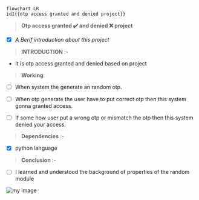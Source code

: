 ```mermaid
flowchart LR
id1{{otp access granted and denied project}}
```

> **Otp access granted ✔️ and denied ❌ project**

 - [x] *A Berif introduction about this project*
 
>  **INTRODUCTION** :-

- It is otp access granted and denied  based on project

> **Working**:

- [ ] When system  the generate  an random otp. 

- [ ] When otp generate the user have to put correct otp then this system gonna granted access.

- [ ] If some how  user put a wrong otp or mismatch the otp then this system denied your access.

> **Dependencies** :- 

- [x] python language

> **Conclusion** :-

- [ ] I learned and understood the background of properties of the random module

![my image](https://thumbs.dreamstime.com/b/access-granted-denied-signs-53432339.jpg)
